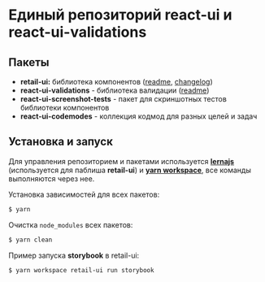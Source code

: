 # Единый репозиторий react-ui и react-ui-validations

## Пакеты

- **retail-ui:** библиотека компонентов ([readme](packages/retail-ui/README.md), [changelog](packages/retail-ui/CHANGELOG.md))
- **react-ui-validations** - библиотека валидации ([readme](packages/react-ui-validations/README.md))
- **react-ui-screenshot-tests** - пакет для скриншотных тестов библиотеки компонентов
- **react-ui-codemodes** - коллекция кодмод для разных целей и задач

## Установка и запуск

Для управления репозиторием и пакетами используется **[lernajs](https://lernajs.io/)** (используется для паблиша **retail-ui**) и **[yarn workspace](https://yarnpkg.com/lang/en/docs/workspaces/)**, все команды выполняются через нее.

Установка зависимостей для всех пакетов:

```sh
$ yarn
```

Очистка `node_modules` всех пакетов:

```sh
$ yarn clean
```

Пример запуска **storybook** в retail-ui:

```sh
$ yarn workspace retail-ui run storybook
```

